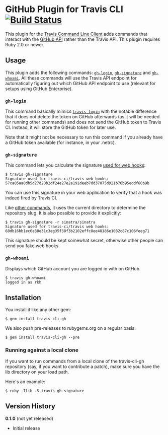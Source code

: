 # GitHub Plugin for Travis CLI [![Build Status](https://travis-ci.org/travis-ci/travis-cli-gh.png?branch=master)](https://travis-ci.org/travis-ci/travis-cli-gh)

This plugin for the [Travis Command Line Client](https://github.com/travis-ci/travis#readme) adds commands that interact with the [GitHub API](http://developer.github.com/v3/) rather than the Travis API. This plugin requires Ruby 2.0 or newer.

## Usage

This plugin adds the following commands: [`gh-login`](#gh-login), [`gh-signature`](#gh-signature) and [`gh-whoami`](#gh-whoami). All these commands will use the Travis API endpoint for automatically figuring out which GitHub API endpoint to use (relevant for setups using GitHub Enterprise).

### `gh-login`

This command basically mimics [`travis login`](https://github.com/travis-ci/travis#login) with the notable difference that it does not delete the token on GitHub afterwards (as it will be needed for running other commands) and does not send the GitHub token to Travis CI. Instead, it will store the GitHub token for later use.

Note that it might not be necessary to run this command if you already have a GitHub token available (for instance, in your .netrc).

### `gh-signature`

This command lets you calculate the signature [used for web hooks](http://about.travis-ci.org/docs/user/notifications/#Authorization):

    $ travis gh-signature
    Signature used for travis-ci/travis web hooks: 57ca05aa0db5d27d20b2df24e27e2a191deeb7dd37075d921b76b95eddf60b9b

You can use this signature in your web application to verify that a hook was indeed fired by Travis CI.

Like [other commands](https://github.com/travis-ci/travis#repository-commands), it uses the current directory to determine the repository slug. It is also possible to provide it explicitly:

    $ travis gh-signature -r sinatra/sinatra
    Signature used for travis-ci/travis web hooks: 68db16bb1ec6e38e31c3eg35f38f3b2102effc8ee48186e1032c87c106feeg71

This signature should be kept somewhat secret, otherwise other people can send you fake web hooks.

### `gh-whoami`

Displays which GitHub account you are logged in with on GitHub.

    $ travis gh-whoami
    logged in as rkh

## Installation

You install it like any other gem:

    $ gem install travis-cli-gh

We also push pre-releases to rubygems.org on a regular basis:

    $ gem install travis-cli-gh --pre

### Running against a local clone

If you want to run commands from a local clone of the travis-cli-gh repository (say, if you want to contribute a patch), make sure you have the lib directory on your load path.

Here's an example:

    $ ruby -Ilib -S travis gh-signature

## Version History

**0.1.0** (not yet released)

* Initial release
